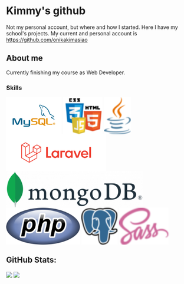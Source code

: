 # Kimmy's github
Not my personal account, but where and how I started. Here I have my school's projects. 
My current and personal account is https://github.com/onikakimasiao


## About me
Currently finishing my course as Web Developer. 

### Skills
<img align="center" src="https://github.com/oasiao/oasiao/blob/main/images/MySQL-Logo.wine.png" height="100"/>
<img align="center" src="https://github.com/oasiao/oasiao/blob/main/images/html-js-css.png" height="100"/>
<img align="center" src="https://github.com/oasiao/oasiao/blob/main/images/java.png" height="100"/>
<img align="center" src="https://github.com/oasiao/oasiao/blob/main/images/logo_laravel.png" height="100"/>
<img align="center" src="https://github.com/oasiao/oasiao/blob/main/images/mongodb.png" height="100"/>
<img align="center" src="https://github.com/oasiao/oasiao/blob/main/images/php.png" height="100"/>
<img align="center" src="https://github.com/oasiao/oasiao/blob/main/images/psql.png" height="100"/>
<img align="center" src="https://github.com/oasiao/oasiao/blob/main/images/sass.png" height="100"/>

## GitHub Stats:
<img align="center" src="https://api.mygitstats.com/svg/74007996" height="150"/>
<img align="center" src="https://github-readme-stats.vercel.app/api?username=oasiao&show_icons=true&theme=dracula&hide_title=true&show_icons=true&count_private=true" height="150"/>

